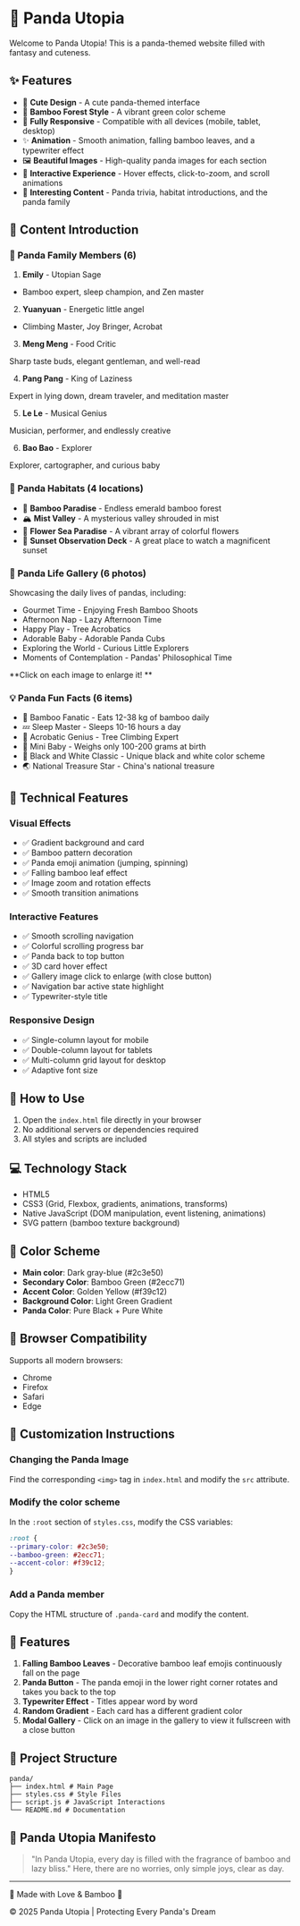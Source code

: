 # 🐼 Panda Utopia

Welcome to Panda Utopia! This is a panda-themed website filled with fantasy and cuteness.

## ✨ Features

- 🐼 **Cute Design** - A cute panda-themed interface
- 🎋 **Bamboo Forest Style** - A vibrant green color scheme
- 📱 **Fully Responsive** - Compatible with all devices (mobile, tablet, desktop)
- ✨ **Animation** - Smooth animation, falling bamboo leaves, and a typewriter effect
- 🖼️ **Beautiful Images** - High-quality panda images for each section
- 🎨 **Interactive Experience** - Hover effects, click-to-zoom, and scroll animations
- 🎯 **Interesting Content** - Panda trivia, habitat introductions, and the panda family

## 📖 Content Introduction

### 🐼 Panda Family Members (6)

1. **Emily** - Utopian Sage
- Bamboo expert, sleep champion, and Zen master

2. **Yuanyuan** - Energetic little angel
- Climbing Master, Joy Bringer, Acrobat

3. **Meng Meng** - Food Critic

Sharp taste buds, elegant gentleman, and well-read

4. **Pang Pang** - King of Laziness

Expert in lying down, dream traveler, and meditation master

5. **Le Le** - Musical Genius

Musician, performer, and endlessly creative

6. **Bao Bao** - Explorer

Explorer, cartographer, and curious baby

### 🎋 Panda Habitats (4 locations)

- 🎋 **Bamboo Paradise** - Endless emerald bamboo forest
- 🏔️ **Mist Valley** - A mysterious valley shrouded in mist
- 🌸 **Flower Sea Paradise** - A vibrant array of colorful flowers
- 🌅 **Sunset Observation Deck** - A great place to watch a magnificent sunset

### 📸 Panda Life Gallery (6 photos)

Showcasing the daily lives of pandas, including:
- Gourmet Time - Enjoying Fresh Bamboo Shoots
- Afternoon Nap - Lazy Afternoon Time
- Happy Play - Tree Acrobatics
- Adorable Baby - Adorable Panda Cubs
- Exploring the World - Curious Little Explorers
- Moments of Contemplation - Pandas' Philosophical Time

**Click on each image to enlarge it! **

### 💡 Panda Fun Facts (6 items)

- 🎋 Bamboo Fanatic - Eats 12-38 kg of bamboo daily
- 💤 Sleep Master - Sleeps 10-16 hours a day
- 🤸 Acrobatic Genius - Tree Climbing Expert
- 👶 Mini Baby - Weighs only 100-200 grams at birth
- 🎨 Black and White Classic - Unique black and white color scheme
- 🌏 National Treasure Star - China's national treasure

## 🎨 Technical Features

### Visual Effects
- ✅ Gradient background and card
- ✅ Bamboo pattern decoration
- ✅ Panda emoji animation (jumping, spinning)
- ✅ Falling bamboo leaf effect
- ✅ Image zoom and rotation effects
- ✅ Smooth transition animations

### Interactive Features
- ✅ Smooth scrolling navigation
- ✅ Colorful scrolling progress bar
- ✅ Panda back to top button
- ✅ 3D card hover effect
- ✅ Gallery image click to enlarge (with close button)
- ✅ Navigation bar active state highlight
- ✅ Typewriter-style title

### Responsive Design
- ✅ Single-column layout for mobile
- ✅ Double-column layout for tablets
- ✅ Multi-column grid layout for desktop
- ✅ Adaptive font size

## 🚀 How to Use

1. Open the `index.html` file directly in your browser
2. No additional servers or dependencies required
3. All styles and scripts are included

## 💻 Technology Stack

- HTML5
- CSS3 (Grid, Flexbox, gradients, animations, transforms)
- Native JavaScript (DOM manipulation, event listening, animations)
- SVG pattern (bamboo texture background)

## 🎯 Color Scheme

- **Main color**: Dark gray-blue (#2c3e50)
- **Secondary Color**: Bamboo Green (#2ecc71)
- **Accent Color**: Golden Yellow (#f39c12)
- **Background Color**: Light Green Gradient
- **Panda Color**: Pure Black + Pure White

## 📱 Browser Compatibility

Supports all modern browsers:
- Chrome
- Firefox
- Safari
- Edge

## 🎨 Customization Instructions

### Changing the Panda Image

Find the corresponding `<img>` tag in `index.html` and modify the `src` attribute.

### Modify the color scheme
In the `:root` section of `styles.css`, modify the CSS variables:
```css
:root {
--primary-color: #2c3e50;
--bamboo-green: #2ecc71;
--accent-color: #f39c12;
}
```

### Add a Panda member
Copy the HTML structure of `.panda-card` and modify the content.

## 🌟 Features

1. **Falling Bamboo Leaves** - Decorative bamboo leaf emojis continuously fall on the page
2. **Panda Button** - The panda emoji in the lower right corner rotates and takes you back to the top
3. **Typewriter Effect** - Titles appear word by word
4. **Random Gradient** - Each card has a different gradient color
5. **Modal Gallery** - Click on an image in the gallery to view it fullscreen with a close button

## 📝 Project Structure

```
panda/
├── index.html # Main Page
├── styles.css # Style Files
├── script.js # JavaScript Interactions
└── README.md # Documentation
```

## 🐼 Panda Utopia Manifesto

> "In Panda Utopia, every day is filled with the fragrance of bamboo and lazy bliss."
> Here, there are no worries, only simple joys, clear as day.

---

💚 Made with Love & Bamboo 🎋

© 2025 Panda Utopia | Protecting Every Panda's Dream
